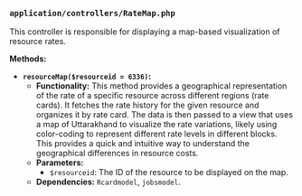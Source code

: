### `application/controllers/RateMap.php`

This controller is responsible for displaying a map-based visualization of resource rates.

**Methods:**

*   **`resourceMap($resourceid = 6336)`:**
    *   **Functionality:** This method provides a geographical representation of the rate of a specific resource across different regions (rate cards). It fetches the rate history for the given resource and organizes it by rate card. The data is then passed to a view that uses a map of Uttarakhand to visualize the rate variations, likely using color-coding to represent different rate levels in different blocks. This provides a quick and intuitive way to understand the geographical differences in resource costs.
    *   **Parameters:**
        *   `$resourceid`: The ID of the resource to be displayed on the map.
    *   **Dependencies:** `Rcardmodel`, `jobsmodel`.
